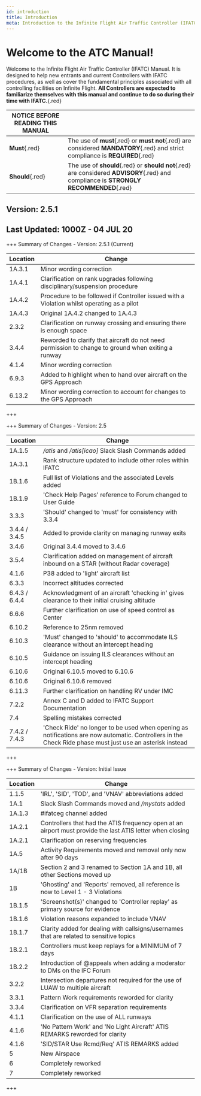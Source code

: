 ```yaml
---
id: introduction
title: Introduction
meta: Introduction to the Infinite Flight Air Traffic Controller (IFATC) Manual.
---
```


# Welcome to the ATC Manual!



Welcome to the Infinite Flight Air Traffic Controller (IFATC) Manual. It is designed to help new entrants and current Controllers with IFATC procedures, as well as cover the fundamental principles associated with all controlling facilities on Infinite Flight. **All Controllers are expected to familiarize themselves with this manual and continue to do so during their time with IFATC.**{.red}



| **NOTICE BEFORE READING THIS MANUAL** |                                          |
| ------------------------------------- | ---------------------------------------- |
| **Must**{.red}                        | The use of **must**{.red} or **must not**{.red} are considered **MANDATORY**{.red} and strict compliance is **REQUIRED**{.red} |
| **Should**{.red}                      | The use of **should**{.red} or **should not**{.red} are considered **ADVISORY**{.red} and compliance is **STRONGLY RECOMMENDED**{.red} |



## Version: 2.5.1

## Last Updated: 1000Z - 04 JUL 20



+++ Summary of Changes - Version: 2.5.1 (Current)

| Location | Change                                   |
| -------- | ---------------------------------------- |
| 1A.3.1   | Minor wording correction                 |
| 1A.4.1   | Clarification on rank upgrades following disciplinary/suspension procedure |
| 1A.4.2   | Procedure to be followed if Controller issued with a Violation whilst operating as a pilot |
| 1A.4.3   | Original 1A.4.2 changed to 1A.4.3        |
| 2.3.2    | Clarification on runway crossing and ensuring there is enough space |
| 3.4.4    | Reworded to clarify that aircraft do not need permission to change to ground when exiting a runway |
| 4.1.4    | Minor wording correction                 |
| 6.9.3    | Added to highlight when to hand over aircraft on the GPS Approach |
| 6.13.2   | Minor wording correction to account for changes to the GPS Approach |

+++



+++ Summary of Changes - Version: 2.5

| Location      | Change                                   |
| ------------- | ---------------------------------------- |
| 1A.1.5        | */atis* and */atis[icao]* Slack Slash Commands added |
| 1A.3.1        | Rank structure updated to include other roles within IFATC |
| 1B.1.6        | Full list of Violations and the associated Levels added |
| 1B.1.9        | 'Check Help Pages' reference to Forum changed to User Guide |
| 3.3.3         | 'Should' changed to 'must' for consistency with 3.3.4 |
| 3.4.4 / 3.4.5 | Added to provide clarity on managing runway exits |
| 3.4.6         | Original 3.4.4 moved to 3.4.6            |
| 3.5.4         | Clarification added on management of aircraft inbound on a STAR (without Radar coverage) |
| 4.1.6         | P38 added to 'light' aircraft list       |
| 6.3.3         | Incorrect altitudes corrected            |
| 6.4.3 / 6.4.4 | Acknowledgment of an aircraft 'checking in' gives clearance to their initial cruising altitude |
| 6.6.6         | Further clarification on use of speed control as Center |
| 6.10.2        | Reference to 25nm removed                |
| 6.10.3        | 'Must' changed to 'should' to accommodate ILS clearance without an intercept heading |
| 6.10.5        | Guidance on issuing ILS clearances without an intercept heading |
| 6.10.6        | Original 6.10.5 moved to 6.10.6          |
| 6.10.6        | Original 6.10.6 removed                  |
| 6.11.3        | Further clarification on handling RV under IMC |
| 7.2.2         | Annex C and D added to IFATC Support Documentation |
| 7.4           | Spelling mistakes corrected              |
| 7.4.2 / 7.4.3 | 'Check Ride' no longer to be used when opening as notifications are now automatic. Controllers in the Check Ride phase must just use an asterisk instead |

+++



+++ Summary of Changes - Version: Initial Issue

| Location | Change                                   |
| -------- | ---------------------------------------- |
| 1.1.5    | 'IRL', 'SID', 'TOD', and 'VNAV' abbreviations added |
| 1A.1     | Slack Slash Commands moved and */mystats* added |
| 1A.1.3   | #ifatceg channel added                   |
| 1A.2.1   | Controllers that had the ATIS frequency open at an airport must provide the last ATIS letter when closing |
| 1A.2.1   | Clarification on reserving frequencies   |
| 1A.5     | Activity Requirements moved and removal only now after 90 days |
| 1A/1B    | Section 2 and 3 renamed to Section 1A and 1B, all other Sections moved up |
| 1B       | 'Ghosting' and 'Reports' removed, all reference is now to Level 1 - 3 Violations |
| 1B.1.5   | 'Screenshot(s)' changed to 'Controller replay' as primary source for evidence |
| 1B.1.6   | Violation reasons expanded to include VNAV |
| 1B.1.7   | Clarity added for dealing with callsigns/usernames that are related to sensitive topics |
| 1B.2.1   | Controllers must keep replays for a MINIMUM of 7 days |
| 1B.2.2   | Introduction of @appeals when adding a moderator to DMs on the IFC Forum |
| 3.2.2    | Intersection departures not required for the use of LUAW to multiple aircraft |
| 3.3.1    | Pattern Work requirements reworded for clarity |
| 3.3.4    | Clarification on VFR separation requirements |
| 4.1.1    | Clarification on the use of ALL runways  |
| 4.1.6    | 'No Pattern Work' and 'No Light Aircraft' ATIS REMARKS reworded for clarity |
| 4.1.6    | 'SID/STAR Use Rcmd/Req' ATIS REMARKS added |
| 5        | New Airspace                             |
| 6        | Completely reworked                      |
| 7        | Completely reworked                      |

+++



